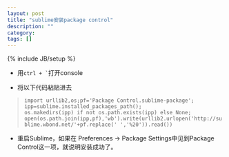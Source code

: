 ```yaml
---
layout: post
title: "sublime安装package control"
description: ""
category: 
tags: []
---
```

{% include JB/setup %}


* 用`` ctrl + ` ``打开console

* 将以下代码粘贴进去  
>`import urllib2,os;pf='Package Control.sublime-package';`  
>`ipp=sublime.installed_packages_path();`  
>`os.makedirs(ipp) if not os.path.exists(ipp) else None;`  
>`open(os.path.join(ipp,pf),'wb').write(urllib2.urlopen('http://sublime.wbond.net/'+pf.replace(' ','%20')).read())`

* 重启Sublime，如果在 Preferences -> Package Settings中见到Package Control这一项，就说明安装成功了。